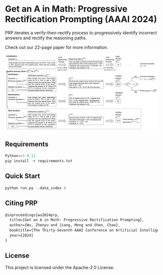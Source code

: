 # Get an A in Math: Progressive Rectification Prompting (AAAI 2024)
PRP iterates a verify-then-rectify process to progressively identify incorrect answers and rectify the reasoning paths.

Check out our 22-page paper for more information.

![image](https://github.com/wzy6642/PRP/blob/main/img/framework.PNG)

## Requirements

```python
Python==3.9.12
pip install -r requirements.txt
```

## Quick Start

```python
python run.py --data_index 0
```

## Citing PRP
```markdown
@inproceedings{wu2024prp,
  title={Get an A in Math: Progressive Rectification Prompting},
  author={Wu, Zhenyu and Jiang, Meng and Shen, Chao},
  booktitle={The Thirty-Seventh AAAI Conference on Artificial Intelligence (AAAI 2024)},
  year={2024}
}
```

## License

This project is licensed under the Apache-2.0 License.
